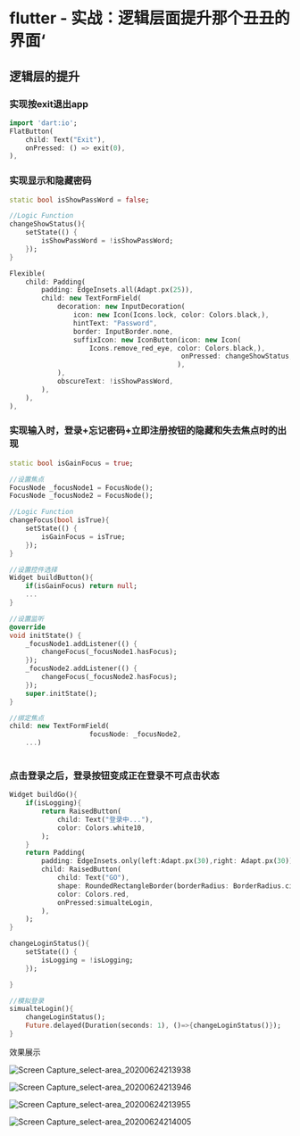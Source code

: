 # flutter - 实战：逻辑层面提升那个丑丑的界面‘

## 逻辑层的提升

### 实现按exit退出app

```dart
import 'dart:io';
FlatButton(
    child: Text("Exit"),
    onPressed: () => exit(0),
),
```

### 实现显示和隐藏密码

```dart
static bool isShowPassWord = false;

//Logic Function
changeShowStatus(){
    setState(() {
    	isShowPassWord = !isShowPassWord;
    });
}

Flexible(
    child: Padding(
        padding: EdgeInsets.all(Adapt.px(25)),
        child: new TextFormField(
            decoration: new InputDecoration(
                icon: new Icon(Icons.lock, color: Colors.black,),
                hintText: "Password",
                border: InputBorder.none,
                suffixIcon: new IconButton(icon: new Icon(
                    Icons.remove_red_eye, color: Colors.black,),
                                           onPressed: changeShowStatus,
                                          ),
            ),
            obscureText: !isShowPassWord,
        ),
    ),
),
```

### 实现输入时，登录+忘记密码+立即注册按钮的隐藏和失去焦点时的出现

```dart
static bool isGainFocus = true;

//设置焦点
FocusNode _focusNode1 = FocusNode();
FocusNode _focusNode2 = FocusNode();

//Logic Function
changeFocus(bool isTrue){
    setState(() {
        isGainFocus = isTrue;
    });
}

//设置控件选择
Widget buildButton(){
    if(isGainFocus) return null;
    ...
}

//设置监听
@override
void initState() {
    _focusNode1.addListener(() {
        changeFocus(_focusNode1.hasFocus);
    });
    _focusNode2.addListener(() {
        changeFocus(_focusNode2.hasFocus);
    });
    super.initState();
}

//绑定焦点
child: new TextFormField(
                    focusNode: _focusNode2,
    ...)
    
```

###  点击登录之后，登录按钮变成正在登录不可点击状态

```dart
Widget buildGo(){
    if(isLogging){
        return RaisedButton(
            child: Text("登录中..."),
            color: Colors.white10,
        );
    }
    return Padding(
        padding: EdgeInsets.only(left:Adapt.px(30),right: Adapt.px(30)),
        child: RaisedButton(
            child: Text("GO"),
            shape: RoundedRectangleBorder(borderRadius: BorderRadius.circular(25),),
            color: Colors.red,
            onPressed:simualteLogin,
        ),
    );
}

changeLoginStatus(){
    setState(() {
        isLogging = !isLogging;
    });

}

//模拟登录
simualteLogin(){
    changeLoginStatus();
    Future.delayed(Duration(seconds: 1), ()=>{changeLoginStatus()});
}
```

效果展示

![Screen Capture_select-area_20200624213938](https://gitee.com/howin98/DimChat/raw/master/Dimchat-Doc/img/Screen%20Capture_select-area_20200624213938.png)

![Screen Capture_select-area_20200624213946](https://gitee.com/howin98/DimChat/raw/master/Dimchat-Doc/img/Screen%20Capture_select-area_20200624213946.png)

![Screen Capture_select-area_20200624213955](https://gitee.com/howin98/DimChat/raw/master/Dimchat-Doc/img/Screen%20Capture_select-area_20200624213955.png)

![Screen Capture_select-area_20200624214005](https://gitee.com/howin98/DimChat/raw/master/Dimchat-Doc/img/Screen%20Capture_select-area_20200624214005.png)